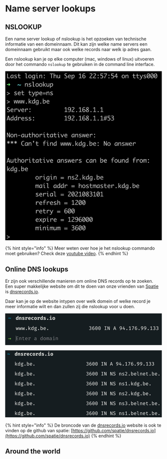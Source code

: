 # Name server lookups

## NSLOOKUP

Een name server lookup of nslookup is het opzoeken van technische informatie van een domeinnaam. Dit kan zijn welke name servers een domeinnaam gebruikt maar ook welke records naar welk ip adres gaan.

Een nslookup kan je op elke computer \(mac, windows of linux\) uitvoeren door het commando `nslookup` te gebruiken in de command line interface.

![](../../.gitbook/assets/cleanshot-2021-09-18-at-17.24.02.jpg)

{% hint style="info" %}
Meer weten over hoe je het nslookup commando moet gebruiken? Check deze [youtube video](https://www.youtube.com/watch?v=jf-x76XYY2o).
{% endhint %}

## Online DNS lookups

Er zijn ook verschillende manieren om online DNS records op te zoeken. Een super makkelijke website om dit te doen van onze vrienden van [Spatie](https://spatie.be) is [dnsrecords.io](https://dnsrecords.io/).

Daar kan je op de website intypen over welk domein of welke record je meer informatie wilt en dan zullen zij die nslookup voor u doen.

![](../../.gitbook/assets/cleanshot-2021-09-18-at-17.30.42.jpg)

![](../../.gitbook/assets/cleanshot-2021-09-18-at-17.30.52.jpg)

{% hint style="info" %}
De broncode van de [dnsrecords.io](https://dnsrecords.io) website is ook te vinden op de github van spatie: [https://github.com/spatie/dnsrecords.io](https://github.com/spatie/dnsrecords.io)
{% endhint %}

## Around the world



